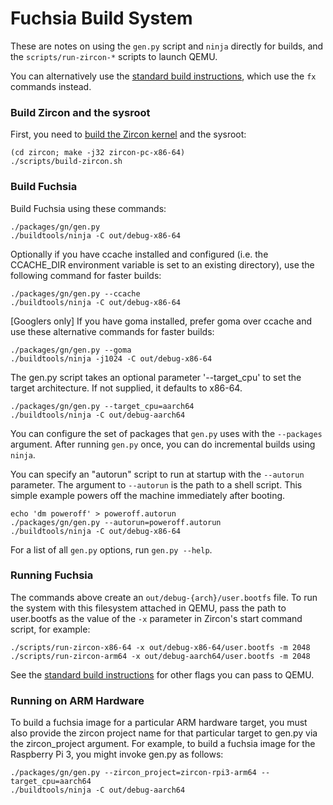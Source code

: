 # Fuchsia Build System

These are notes on using the `gen.py` script and `ninja` directly for builds,
and the `scripts/run-zircon-*` scripts to launch QEMU.

You can alternatively use the [standard build instructions](https://fuchsia.googlesource.com/docs/+/master/getting_started.md#Setup-Build-Environment),
which use the `fx` commands instead.

### Build Zircon and the sysroot

First, you need to
[build the Zircon kernel](https://fuchsia.googlesource.com/zircon/+/master/docs/getting_started.md)
and the sysroot:

```
(cd zircon; make -j32 zircon-pc-x86-64)
./scripts/build-zircon.sh
```

### Build Fuchsia

Build Fuchsia using these commands:

```
./packages/gn/gen.py
./buildtools/ninja -C out/debug-x86-64
```

Optionally if you have ccache installed and configured (i.e. the CCACHE_DIR
environment variable is set to an existing directory), use the following command
for faster builds:

```
./packages/gn/gen.py --ccache
./buildtools/ninja -C out/debug-x86-64
```

[Googlers only] If you have goma installed, prefer goma over ccache and use
these alternative commands for faster builds:

```
./packages/gn/gen.py --goma
./buildtools/ninja -j1024 -C out/debug-x86-64
```

The gen.py script takes an optional parameter '--target\_cpu' to set the target
architecture. If not supplied, it defaults to x86-64.

```
./packages/gn/gen.py --target_cpu=aarch64
./buildtools/ninja -C out/debug-aarch64
```

You can configure the set of packages that `gen.py` uses with the `--packages`
argument. After running `gen.py` once, you can do incremental builds using
`ninja`.

You can specify an "autorun" script to run at startup with the `--autorun`
parameter. The argument to `--autorun` is the path to a shell script.
This simple example powers off the machine immediately after booting.

```
echo 'dm poweroff' > poweroff.autorun
./packages/gn/gen.py --autorun=poweroff.autorun
./buildtools/ninja -C out/debug-x86-64
```

For a list of all `gen.py` options, run `gen.py --help`.

### Running Fuchsia

The commands above create an `out/debug-{arch}/user.bootfs` file. To run the
system with this filesystem attached in QEMU, pass the path to user.bootfs as
the value of the `-x` parameter in Zircon's start command script, for example:

```
./scripts/run-zircon-x86-64 -x out/debug-x86-64/user.bootfs -m 2048
./scripts/run-zircon-arm64 -x out/debug-aarch64/user.bootfs -m 2048
```

See the [standard build instructions](https://fuchsia.googlesource.com/docs/+/master/getting_started.md#Boot-from-QEMU)
for other flags you can pass to QEMU.

[zircon]: https://fuchsia.googlesource.com/zircon/+/HEAD/docs/getting_started.md "Zircon"


### Running on ARM Hardware

To build a fuchsia image for a particular ARM hardware target, you must also
provide the zircon project name for that particular target to gen.py via the
zircon_project argument. For example, to build a fuchsia image for the
Raspberry Pi 3, you might invoke gen.py as follows:

```
./packages/gn/gen.py --zircon_project=zircon-rpi3-arm64 --target_cpu=aarch64
./buildtools/ninja -C out/debug-aarch64
```
